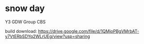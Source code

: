 # snow day

 Y3 GDW
Group CBS

build download: https://drive.google.com/file/d/1QMjoPBgVMrbAT-y7VtERbSDYq2WLrUEg/view?usp=sharing